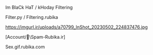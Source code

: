 Im BlaCk HaT / kHoday Filtering 

Filter.py  /  Filtering.rubika


<!---
Filtering-Rubika-Black-hat/Filtering-Rubika-Black-hat is a ✨ special ✨ repository because its `README.md` (this file) appears on your GitHub profile.
You can click the Preview link to take a look at your changes.
--->
https://imgurl.ir/uploads/a70799_InShot_20230502_224837476.jpg

[Account/🔴\Spam-Rubika.ir]

Sex.gif.rubika.com
